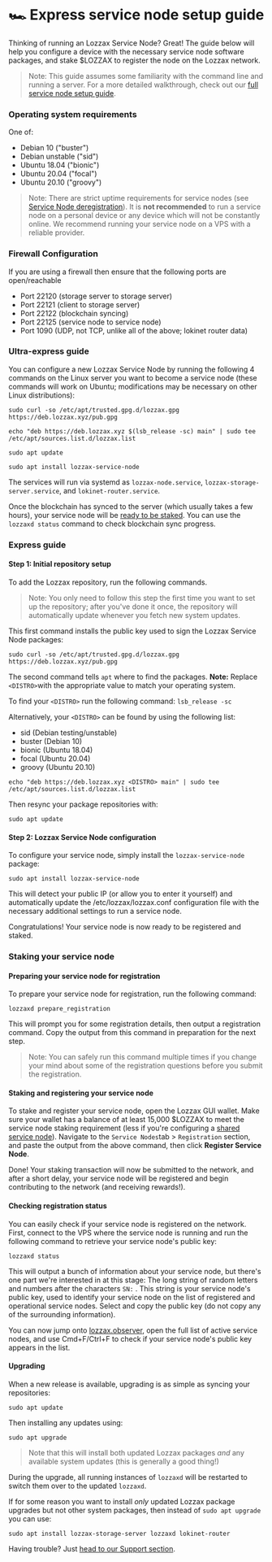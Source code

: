 # 🏎 Express service node setup guide

Thinking of running an Lozzax Service Node? Great! The guide below will help you configure a device with the necessary service node software packages, and stake $LOZZAX to register the node on the Lozzax network.

> Note: This guide assumes some familiarity with the  command line and running a server. For a more detailed walkthrough, check out our [full service node setup guide](full-service-node-setup-guide.md).

### Operating system requirements

One of:

* Debian 10 \("buster"\)
* Debian unstable \("sid"\)
* Ubuntu 18.04 \("bionic"\)
* Ubuntu 20.04 \("focal"\)
* Ubuntu 20.10 \("groovy"\)

> Note: There are strict uptime requirements for service nodes \(see [Service Node deregistration](service-node-deregistration.md)\). It is **not recommended** to run a service node on a personal device or any device which will not be constantly online. We recommend running your service node on a VPS with a reliable provider.

### Firewall Configuration

If you are using a firewall then ensure that the following ports are open/reachable

* Port 22120 \(storage server to storage server\)
* Port 22121 \(client to storage server\)
* Port 22122 \(blockchain syncing\)
* Port 22125 \(service node to service node\)
* Port 1090 \(UDP, not TCP, unlike all of the above; lokinet router data\)

### Ultra-express guide

You can configure a new Lozzax Service Node by running the following 4 commands on the Linux server you want to become a service node \(these commands will work on Ubuntu; modifications may be necessary on other Linux distributions\):

```text
sudo curl -so /etc/apt/trusted.gpg.d/lozzax.gpg https://deb.lozzax.xyz/pub.gpg

echo "deb https://deb.lozzax.xyz $(lsb_release -sc) main" | sudo tee /etc/apt/sources.list.d/lozzax.list

sudo apt update

sudo apt install lozzax-service-node
```

The services will run via systemd as `lozzax-node.service`, `lozzax-storage-server.service`, and `lokinet-router.service`.

Once the blockchain has synced to the server \(which usually takes a few hours\), your service node will be [ready to be staked](setting-up-an-lozzax-service-node.md#staking-your-service-node). You can use the `lozzaxd status` command to check blockchain sync progress.

### Express guide

#### Step 1: Initial repository setup

To add the Lozzax repository, run the following commands.

> Note: You only need to follow this step the first time you want to set up the repository; after you've done it once, the repository will automatically update whenever you fetch new system updates.

This first command installs the public key used to sign the Lozzax Service Node packages:

```text
sudo curl -so /etc/apt/trusted.gpg.d/lozzax.gpg https://deb.lozzax.xyz/pub.gpg
```

The second command tells `apt` where to find the packages. **Note:** Replace `<DISTRO>`with the appropriate value to match your operating system.

To find your `<DISTRO>` run the following command: `lsb_release -sc`

Alternatively, your `<DISTRO>` can be found by using the following list:

* sid      \(Debian testing/unstable\)
* buster   \(Debian 10\)
* bionic   \(Ubuntu 18.04\)
* focal     \(Ubuntu 20.04\)
* groovy    \(Ubuntu 20.10\)

```text
echo "deb https://deb.lozzax.xyz <DISTRO> main" | sudo tee /etc/apt/sources.list.d/lozzax.list
```

Then resync your package repositories with:

```text
sudo apt update
```

#### Step 2: Lozzax Service Node configuration

To configure your service node, simply install the `lozzax-service-node` package:

```text
sudo apt install lozzax-service-node
```

This will detect your public IP \(or allow you to enter it yourself\) and automatically update the /etc/lozzax/lozzax.conf configuration file with the necessary additional settings to run a service node.

Congratulations! Your service node is now ready to be registered and staked.

### Staking your service node

#### Preparing your service node for registration

To prepare your service node for registration, run the following command:

```text
lozzaxd prepare_registration
```

This will prompt you for some registration details, then output a registration command. Copy the output from this command in preparation for the next step.

> Note: You can safely run this command multiple times if you change your mind about some of the registration questions before you submit the registration.

#### Staking and registering your service node

To stake and register your service node, open the Lozzax GUI wallet. Make sure your wallet has a balance of at least 15,000 $LOZZAX to meet the service node staking requirement \(less if you're configuring a [shared service node](full-service-node-setup-guide.md#5-2-setting-up-a-pooled-service-node)\). Navigate to the `Service Nodes`tab &gt; `Registration` section, and paste the output from the above command, then click **Register Service Node**. 

Done! Your staking transaction will now be submitted to the network, and after a short delay, your service node will be registered and begin contributing to the network \(and receiving rewards!\).

#### Checking registration status

You can easily check if your service node is registered on the network. First, connect to the VPS where the service node is running and run the following command to retrieve your service node's public key:

```text
lozzaxd status
```

This will output a bunch of information about your service node, but there's one part we're interested in at this stage: The long string of random letters and numbers after the characters `SN:` . This string is your service node's public key, used to identify your service node on the list of registered and operational service nodes. Select and copy the public key \(do not copy any of the surrounding information\).

You can now jump onto [lozzax.observer](https://lozzax.observer/), open the full list of active service nodes, and use Cmd+F/Ctrl+F to check if your service node's public key appears in the list.

#### Upgrading

When a new release is available, upgrading is as simple as syncing your repositories:

```text
sudo apt update
```

Then installing any updates using:

```text
sudo apt upgrade
```

> Note that this will install both updated Lozzax packages _and_ any available system updates \(this is generally a good thing!\)

During the upgrade, all running instances of `lozzaxd` will be restarted to switch them over to the updated `lozzaxd`.

If for some reason you want to install _only_ updated Lozzax package upgrades but not other system packages, then instead of `sudo apt upgrade` you can use:

```text
sudo apt install lozzax-storage-server lozzaxd lokinet-router
```

Having trouble? Just [head to our Support section](../../support.md).


